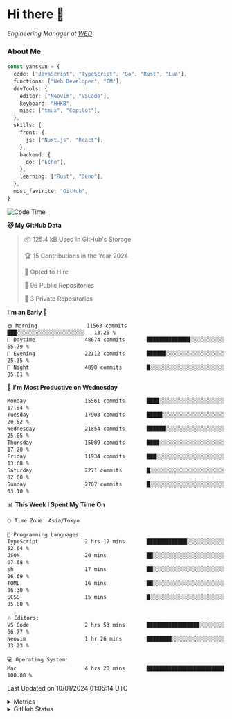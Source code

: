 # Hi there&nbsp;:wave:

<!-- ![Alt text](https://spotify-recently-played-readme.vercel.app/api?user=31kynbuubkiu3r4qh4hjuaglhfay) -->

_Engineering Manager at [WED](https://github.com/wedinc)_

### About Me

```ts
const yanskun = {
  code: ["JavaScript", "TypeScript", "Go", "Rust", "Lua"],
  functions: ["Web Developer", "EM"],
  devTools: {
    editor: ["Neovim", "VSCode"],
    keyboard: "HHKB",
    misc: ["tmux", "Copilot"],
  },
  skills: {
    front: {
      js: ["Nuxt.js", "React"],
    },
    backend: {
      go: ["Echo"],
    },
    learning: ["Rust", "Deno"],
  },
  most_favirite: "GitHub",
}
```

<!--START_SECTION:waka-->
![Code Time](http://img.shields.io/badge/Code%20Time-642%20hrs%2024%20mins-blue)

**🐱 My GitHub Data** 

> 📦 125.4 kB Used in GitHub's Storage 
 > 
> 🏆 15 Contributions in the Year 2024
 > 
> 💼 Opted to Hire
 > 
> 📜 96 Public Repositories 
 > 
> 🔑 3 Private Repositories 
 > 
**I'm an Early 🐤** 

```text
🌞 Morning                11563 commits       ███░░░░░░░░░░░░░░░░░░░░░░   13.25 % 
🌆 Daytime                48674 commits       ██████████████░░░░░░░░░░░   55.79 % 
🌃 Evening                22112 commits       ██████░░░░░░░░░░░░░░░░░░░   25.35 % 
🌙 Night                  4890 commits        █░░░░░░░░░░░░░░░░░░░░░░░░   05.61 % 
```
📅 **I'm Most Productive on Wednesday** 

```text
Monday                   15561 commits       ████░░░░░░░░░░░░░░░░░░░░░   17.84 % 
Tuesday                  17903 commits       █████░░░░░░░░░░░░░░░░░░░░   20.52 % 
Wednesday                21854 commits       ██████░░░░░░░░░░░░░░░░░░░   25.05 % 
Thursday                 15009 commits       ████░░░░░░░░░░░░░░░░░░░░░   17.20 % 
Friday                   11934 commits       ███░░░░░░░░░░░░░░░░░░░░░░   13.68 % 
Saturday                 2271 commits        █░░░░░░░░░░░░░░░░░░░░░░░░   02.60 % 
Sunday                   2707 commits        █░░░░░░░░░░░░░░░░░░░░░░░░   03.10 % 
```


📊 **This Week I Spent My Time On** 

```text
🕑︎ Time Zone: Asia/Tokyo

💬 Programming Languages: 
TypeScript               2 hrs 17 mins       █████████████░░░░░░░░░░░░   52.64 % 
JSON                     20 mins             ██░░░░░░░░░░░░░░░░░░░░░░░   07.68 % 
sh                       17 mins             ██░░░░░░░░░░░░░░░░░░░░░░░   06.69 % 
TOML                     16 mins             ██░░░░░░░░░░░░░░░░░░░░░░░   06.30 % 
SCSS                     15 mins             █░░░░░░░░░░░░░░░░░░░░░░░░   05.80 % 

🔥 Editors: 
VS Code                  2 hrs 53 mins       █████████████████░░░░░░░░   66.77 % 
Neovim                   1 hr 26 mins        ████████░░░░░░░░░░░░░░░░░   33.23 % 

💻 Operating System: 
Mac                      4 hrs 20 mins       █████████████████████████   100.00 % 
```


 Last Updated on 10/01/2024 01:05:14 UTC
<!--END_SECTION:waka-->

<details>
  <summary>Metrics</summary>
  <img src="https://github.com/yanskun/yanskun/blob/main/github-metrics.svg" alt="Metrics">
</details>

<details>
  <summary>GitHub Status</summary>
  <picture>
    <source media="(prefers-color-scheme: dark)" srcset="https://raw.githubusercontent.com/yanskun/yanskun/master/profile-summary-card-output/nord_dark/0-profile-details.svg">
   <img src="https://raw.githubusercontent.com/yanskun/yanskun/master/profile-summary-card-output/default/0-profile-details.svg">
  </picture>
  <br>
  <picture>
    <source media="(prefers-color-scheme: dark)" srcset="https://raw.githubusercontent.com/yanskun/yanskun/master/profile-summary-card-output/nord_dark/1-repos-per-language.svg">
   <img src="https://raw.githubusercontent.com/yanskun/yanskun/master/profile-summary-card-output/default/1-repos-per-language.svg">
  </picture>
  <picture>
    <source media="(prefers-color-scheme: dark)" srcset="https://raw.githubusercontent.com/yanskun/yanskun/master/profile-summary-card-output/nord_dark/2-most-commit-language.svg">
   <img src="https://raw.githubusercontent.com/yanskun/yanskun/master/profile-summary-card-output/default/2-most-commit-language.svg">
  </picture>
  <br>
  <picture>
    <source media="(prefers-color-scheme: dark)" srcset="https://raw.githubusercontent.com/yanskun/yanskun/master/profile-summary-card-output/nord_dark/3-stats.svg">
   <img src="https://raw.githubusercontent.com/yanskun/yanskun/master/profile-summary-card-output/default/3-stats.svg">
  </picture>
  <picture>
    <source media="(prefers-color-scheme: dark)" srcset="https://raw.githubusercontent.com/yanskun/yanskun/master/profile-summary-card-output/nord_dark/4-productive-time.svg">
   <img src="https://raw.githubusercontent.com/yanskun/yanskun/master/profile-summary-card-output/default/4-productive-time.svg">
  </picture>
</details>
